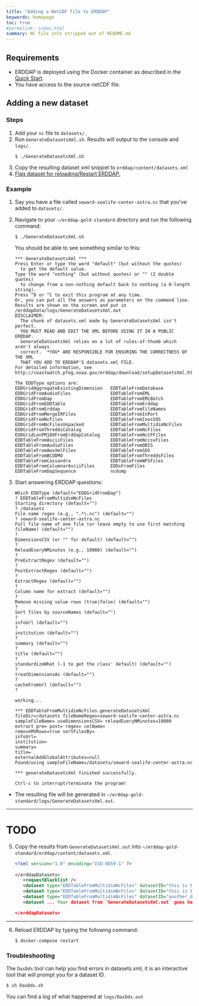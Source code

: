 ```yaml
---
title: "Adding a NetCDF file to ERDDAP"
keywords: homepage
toc: true
#permalink: index.html
summary: NC file info stripped out of README.md
---
```


## Requirements
* ERDDAP is deployed using the Docker container as described in the [Quick Start](/erddap-gold-standard/index.html).
* You have access to the source netCDF file.

## Adding a new dataset

### Steps

1. Add your `nc` file to `datasets/`.
2. Run `GenerateDatasetsXml.sh`. Results will output to the console and `logs/`.
   ```shell
   $ ./GenerateDatasetsXml.sh
   ```
4. Copy the resulting dataset xml snippet to `erddap/content/datasets.xml`
5. [Flag dataset for reloading/Restart ERDDAP.](/erddap-gold-standard/adding-datasets.html#loadingrefreshing-the-dataset-in-erddap)

### Example

1. Say you have a file called `seward-sealife-center-astra.nc` that you've added to `datasets/`.

2. Navigate to your `~/erddap-gold-standard` directory and run the following command: 

    ```shell
    $ ./GenerateDatasetsXml.sh
    ```
    You should be able to see something similar to this: 

    ```text
    *** GenerateDatasetsXml ***
    Press Enter or type the word "default" (but without the quotes)
      to get the default value.
    Type the word "nothing" (but without quotes) or "" (2 double quotes)
      to change from a non-nothing default back to nothing (a 0-length string).
    Press ^D or ^C to exit this program at any time.
    Or, you can put all the answers as parameters on the command line.
    Results are shown on the screen and put in
    /erddapData/logs/GenerateDatasetsXml.out
    DISCLAIMER:
      The chunk of datasets.xml made by GenerateDatasetsXml isn't perfect.
      YOU MUST READ AND EDIT THE XML BEFORE USING IT IN A PUBLIC ERDDAP.
      GenerateDatasetsXml relies on a lot of rules-of-thumb which aren't always
      correct.  *YOU* ARE RESPONSIBLE FOR ENSURING THE CORRECTNESS OF THE XML
      THAT YOU ADD TO ERDDAP'S datasets.xml FILE.
    For detailed information, see
    http://coastwatch.pfeg.noaa.gov/erddap/download/setupDatasetsXml.html

    The EDDType options are:
    EDDGridAggregateExistingDimension   EDDTableFromDatabase
    EDDGridFromAudioFiles               EDDTableFromEML
    EDDGridFromDap                      EDDTableFromEMLBatch
    EDDGridFromEDDTable                 EDDTableFromErddap
    EDDGridFromErddap                   EDDTableFromFileNames
    EDDGridFromMergeIRFiles             EDDTableFromInPort
    EDDGridFromNcFiles                  EDDTableFromIoosSOS
    EDDGridFromNcFilesUnpacked          EDDTableFromMultidimNcFiles
    EDDGridFromThreddsCatalog           EDDTableFromNcFiles
    EDDGridLonPM180FromErddapCatalog    EDDTableFromNcCFFiles
    EDDTableFromAsciiFiles              EDDTableFromNccsvFiles
    EDDTableFromAudioFiles              EDDTableFromOBIS
    EDDTableFromAwsXmlFiles             EDDTableFromSOS
    EDDTableFromBCODMO                  EDDTableFromThreddsFiles
    EDDTableFromCassandra               EDDTableFromWFSFiles
    EDDTableFromColumnarAsciiFiles      EDDsFromFiles
    EDDTableFromDapSequence             ncdump

    ```

4. Start answering ERDDAP questions:

   ```text
   Which EDDType (default="EDDGridFromDap")
   ? EDDTableFromMultidimNcFiles
   Starting directory (default="")
   ? /datasets
   File name regex (e.g., ".*\.nc") (default="")
   ? seward-sealife-center-astra.nc
   Full file name of one file (or leave empty to use first matching fileName) (default="")
   ?
   DimensionsCSV (or "" for default) (default="")
   ?
   ReloadEveryNMinutes (e.g., 10080) (default="")
   ?
   PreExtractRegex (default="")
   ?
   PostExtractRegex (default="")
   ?
   ExtractRegex (default="")
   ?
   Column name for extract (default="")
   ?
   Remove missing value rows (true|false) (default="")
   ?
   Sort files by sourceNames (default="")
   ?
   infoUrl (default="")
   ?
   institution (default="")
   ?
   summary (default="")
   ?
   title (default="")
   ?
   standardizeWhat (-1 to get the class' default) (default="")
   ? 
   treatDimensionsAs (default="")
   ? 
   cacheFromUrl (default="")
   ? 

   working...

   *** EDDTableFromMultidimNcFiles.generateDatasetsXml
   fileDir=/datasets fileNameRegex=seward-sealife-center-astra.nc
   sampleFileName= useDimensionsCSV= reloadEveryNMinutes=10080
   extract pre= post= regex= colName=
   removeMVRows=true sortFilesBy=
   infoUrl=
   institution=
   summary=
   title=
   externalAddGlobalAttributes=null
   Found/using sampleFileName=/datasets/seward-sealife-center-astra.nc

   *** generateDatasetsXml finished successfully.

   Ctrl-c to interrupt/terminate the program!
   ```

+ The resulting file will be generated in `~/erddap-gold-standard/logs/GenerateDatasetsXml.out`.


---
# TODO

5. Copy the results from `GenerateDatasetsXml.out` into `~/erddap-gold-standard/erddap/content/datasets.xml`.
   ```xml
   <?xml version="1.0" encoding="ISO-8859-1" ?>
      
   </erddapDatasets>
      <requestBlacklist />
      <dataset type="EDDTableFromMultidimNcFiles" datasetID="this is the first dataset" active="true"...>
      <dataset type="EDDTableFromMultidimNcFiles" datasetID="this is the second dataset" active="true"...>
      <dataset type="EDDTableFromMultidimNcFiles" datasetID="another_data_set" active="true"...>
      <dataset ... Your dataset from `GenerateDatasetsXml.out` goes here ... >

   </erddapDatasets>   
   ```
---

6. Reload ERDDAP by typing the following command:
   ```shell
   $ docker-compose restart
   ```

### Troubleshooting

The `DasDds` tool can help you find errors in datasets.xml, it is an interactive tool that will prompt you for a dataset ID.

```shell
$ sh DasDds.sh
```


You can find a log of what happened at `logs/DasDds.out`